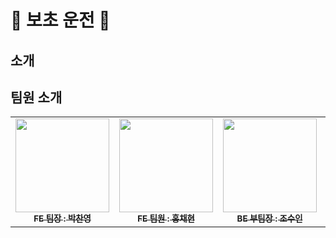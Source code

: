 # 🚗 보초 운전 🚕
## 소개

## 팀원 소개
<table>
  <tbody>
    <tr>
      <td align="center"><a href="https://github.com/Dolphin-PC"><img src="" width="150px;" alt=""/><br /><sub><b>FE 팀장 : 박찬영 </b></sub></a><br /></td>
      <td align="center"><a href="https://github.com/hyeon9808"><img src="" width="150px;" alt=""/><br /><sub><b>FE 팀원 : 홍채현 </b></sub></a><br /></td>
      <td align="center"><a href="https://github.com/whtndls"><img src="" width="150px;" alt=""/><br /><sub><b>BE 부팀장 : 조수인 </b></sub></a><br /></td>
      <td align="center"><a href="https://github.com/young219257"><img src="" width="150px;" alt=""/><br /><sub><b>BE 팀원 : 김영아 </b></sub></a><br /></td>
      <td align="center"><a href="https://github.com/hyoyeolking"><img src="" width="150px;" alt=""/><br /><sub><b>BE 팀원 : 전효열 </b></sub></a><br /></td>
    </tr>
  </tbody>
</table>
